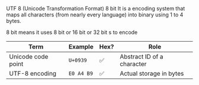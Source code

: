 UTF 8 (Unicode Transformation Format) 8 bit
It is a  encoding system that maps all characters (from nearly every language) into binary using 1 to 4 bytes.

8 bit means it uses 8 bit or 16 bit or 32 bit s to encode

|Term|Example|Hex?|Role|
|---|---|---|---|
|Unicode code point|`U+0939`|✅|Abstract ID of a character|
|UTF-8 encoding|`E0 A4 B9`|✅|Actual storage in bytes|
